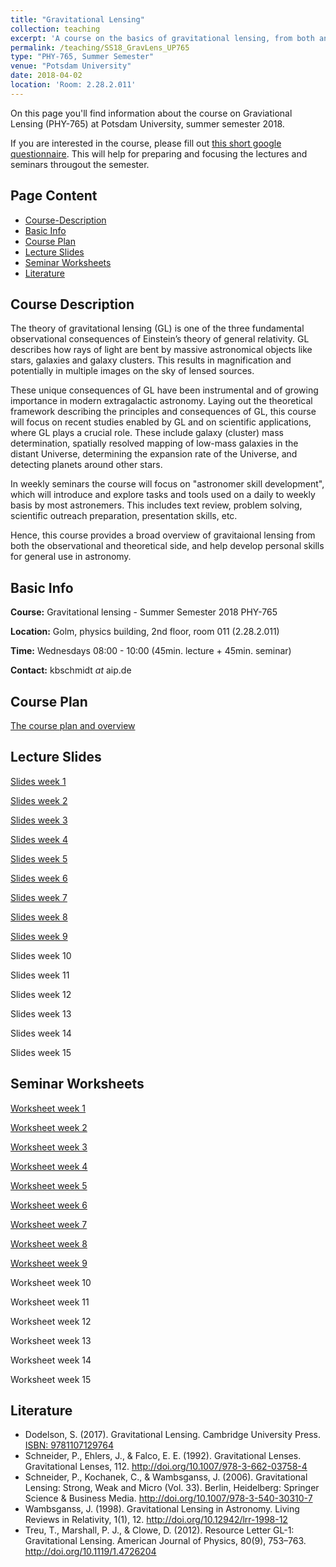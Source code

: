 ```yaml
---
title: "Gravitational Lensing"
collection: teaching
excerpt: 'A course on the basics of gravitational lensing, from both an observational and theoretical point of view, developing research skills along the way.'
permalink: /teaching/SS18_GravLens_UP765
type: "PHY-765, Summer Semester"
venue: "Potsdam University"
date: 2018-04-02
location: 'Room: 2.28.2.011'
---
```


On this page you'll find information about the course on Graviational Lensing (PHY-765) at Potsdam University, summer semester 2018.

If you are interested in the course, please fill out [this short google questionnaire](https://goo.gl/forms/nNQCJeGbFcG7SYem1). This will help for preparing and focusing the lectures and seminars througout the semester.

## Page Content

- [Course-Description](#course-description)
- [Basic Info](#basic-info)
- [Course Plan](#course-plan)
- [Lecture Slides](#lecture-slides)
- [Seminar Worksheets](#seminar-worksheets)
- [Literature](#literature)

## Course Description

The theory of gravitational lensing (GL) is one of the three fundamental observational consequences of Einstein’s theory of general relativity. GL describes how rays of light are bent by massive astronomical objects like stars, galaxies and galaxy clusters. This results in magnification and potentially in multiple images on the sky of lensed sources. 

These unique consequences of GL have been instrumental and of growing importance in modern extragalactic astronomy. Laying out the theoretical framework describing the principles and consequences of GL, this course will focus on recent studies enabled by GL and on scientific applications, where GL plays a crucial role. These include galaxy (cluster) mass determination, spatially resolved mapping of low-mass galaxies in the distant Universe, determining the expansion rate of the Universe, and detecting planets around other stars. 

In weekly seminars the course will focus on "astronomer skill development", which will introduce and explore tasks and tools used on a daily to weekly basis by most astronemers. This includes text review, problem solving, scientific outreach preparation, presentation skills, etc.

Hence, this course provides a broad overview of gravitaional lensing from both the observational and theoretical side, and help develop personal skills for general use in astronomy.

## Basic Info

__Course:__ Gravitational lensing - Summer Semester 2018 PHY-765

__Location:__ Golm, physics building, 2nd floor, room 011 (2.28.2.011)

__Time:__ Wednesdays 08:00 - 10:00 (45min. lecture + 45min. seminar)

__Contact:__ kbschmidt *at* aip.de

## Course Plan

[The course plan and overview](http://kasperschmidt.github.io/files/SS18_GL/SS18_GL_courseplan.pdf)

## Lecture Slides

[Slides week 1](https://kasperschmidt.github.io/files/SS18_GL/SS18_GravLens_slides_week1.pdf)

[Slides week 2](https://kasperschmidt.github.io/files/SS18_GL/SS18_GravLens_slides_week2.pdf)

[Slides week 3](https://kasperschmidt.github.io/files/SS18_GL/SS18_GravLens_slides_week3.pdf)

[Slides week 4](https://kasperschmidt.github.io/files/SS18_GL/SS18_GravLens_slides_week4.pdf)

[Slides week 5](https://kasperschmidt.github.io/files/SS18_GL/SS18_GravLens_slides_week5.pdf)

[Slides week 6](https://kasperschmidt.github.io/files/SS18_GL/SS18_GravLens_slides_week6.pdf)

[Slides week 7](https://kasperschmidt.github.io/files/SS18_GL/SS18_GravLens_slides_week7.pdf)

[Slides week 8](https://kasperschmidt.github.io/files/SS18_GL/SS18_GravLens_slides_week8.pdf)

[Slides week 9](https://kasperschmidt.github.io/files/SS18_GL/SS18_GravLens_slides_week9.pdf)

Slides week 10

Slides week 11

Slides week 12

Slides week 13

Slides week 14

Slides week 15

## Seminar Worksheets

[Worksheet week 1](https://kasperschmidt.github.io/files/SS18_GL/SS18_GravLens_worksheet_week1.pdf)

[Worksheet week 2](https://kasperschmidt.github.io/files/SS18_GL/SS18_GravLens_worksheet_week2.pdf)

[Worksheet week 3](https://kasperschmidt.github.io/files/SS18_GL/SS18_GravLens_worksheet_week3.pdf)

[Worksheet week 4](https://kasperschmidt.github.io/files/SS18_GL/SS18_GravLens_worksheet_week4.pdf)

[Worksheet week 5](https://kasperschmidt.github.io/files/SS18_GL/SS18_GravLens_worksheet_week5.pdf)

[Worksheet week 6](https://kasperschmidt.github.io/files/SS18_GL/SS18_GravLens_worksheet_week6.pdf)

[Worksheet week 7](https://kasperschmidt.github.io/files/SS18_GL/SS18_GravLens_worksheet_week7.pdf)

[Worksheet week 8](https://kasperschmidt.github.io/files/SS18_GL/SS18_GravLens_worksheet_week8.pdf)

[Worksheet week 9](https://kasperschmidt.github.io/files/SS18_GL/SS18_GravLens_worksheet_week9.pdf)

Worksheet week 10

Worksheet week 11

Worksheet week 12

Worksheet week 13

Worksheet week 14

Worksheet week 15

## Literature

* Dodelson, S. (2017). Gravitational Lensing. Cambridge University Press. [ISBN: 9781107129764](http://www.cambridge.org/de/academic/subjects/physics/cosmology-relativity-and-gravitation/gravitational-lensing#YuMYstpbYubV2DeQ.97)
* Schneider, P., Ehlers, J., & Falco, E. E. (1992). Gravitational Lenses. Gravitational Lenses, 112. <http://doi.org/10.1007/978-3-662-03758-4>
* Schneider, P., Kochanek, C., & Wambsganss, J. (2006). Gravitational Lensing: Strong, Weak and Micro (Vol. 33). Berlin, Heidelberg: Springer Science & Business Media. <http://doi.org/10.1007/978-3-540-30310-7>
* Wambsganss, J. (1998). Gravitational Lensing in Astronomy. Living Reviews in Relativity, 1(1), 12. <http://doi.org/10.12942/lrr-1998-12>
* Treu, T., Marshall, P. J., & Clowe, D. (2012). Resource Letter GL-1: Gravitational Lensing. American Journal of Physics, 80(9), 753–763. <http://doi.org/10.1119/1.4726204>